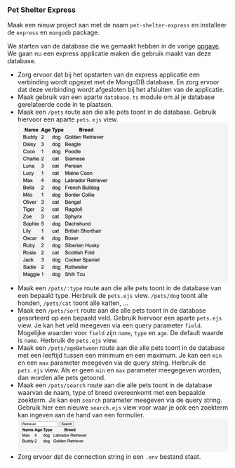 ### Pet Shelter Express

Maak een nieuw project aan met de naam `pet-shelter-express` en installeer de `express` en `mongodb` package. 

We starten van de database die we gemaakt hebben in de vorige [opgave](../pet-shelter/README.md). We gaan nu een express applicatie maken die gebruik maakt van deze database.

- Zorg ervoor dat bij het opstarten van de express applicatie een verbinding wordt opgezet met de MongoDB database. En zorg ervoor dat deze verbinding wordt afgesloten bij het afsluiten van de applicatie.
- Maak gebruik van een aparte `database.ts` module om al je database gerelateerde code in te plaatsen.
- Maak een `/pets` route aan die alle pets toont in de database. Gebruik hiervoor een aparte `pets.ejs` view. 
![alt text](pets.png)
- Maak een `/pets/:type` route aan die alle pets toont in de database van een bepaald type. Herbruik de `pets.ejs` view. `/pets/dog` toont alle honden, `/pets/cat` toont alle katten, ...
- Maak een `/pets/sort` route aan die alle pets toont in de database gesorteerd op een bepaald veld. Gebruik hiervoor een aparte `pets.ejs` view. Je kan het veld meegeven via een query parameter `field`. Mogelijke waarden voor `field` zijn `name`, `type` en `age`. De default waarde is `name`. Herbruik de `pets.ejs` view.
- Maak een `/pets/ageBetween` route aan die alle pets toont in de database met een leeftijd tussen een minimum en een maximum. Je kan een `min` en een `max` parameter meegeven via de query string. Herbruik de `pets.ejs` view. Als er geen `min` en `max` parameter meegegeven worden, dan worden alle pets getoond.
- Maak een `/pets/search` route aan die alle pets toont in de database waarvan de naam, type of breed overeenkomt met een bepaalde zoekterm. Je kan een `search` parameter meegeven via de query string. Gebruik hier een nieuwe `search.ejs` view voor waar je ook een zoekterm kan ingeven aan de hand van een formulier.
![alt text](petssearch.png)
- Zorg ervoor dat de connection string in een `.env` bestand staat.